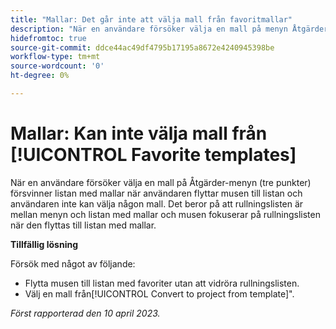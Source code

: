 ```yaml
---
title: "Mallar: Det går inte att välja mall från favoritmallar"
description: "När en användare försöker välja en mall på menyn Åtgärder (tre punkter) försvinner listan med mallar när användaren flyttar musen till listan och användaren inte kan välja någon mall. Det beror på att rullningslisten finns mellan menyn och listan med mallar och musen fokuserar på rullningslisten när den flyttas till listan med mallar."
hidefromtoc: true
source-git-commit: ddce44ac49df4795b17195a8672e4240945398be
workflow-type: tm+mt
source-wordcount: '0'
ht-degree: 0%

---
```



# Mallar: Kan inte välja mall från [!UICONTROL Favorite templates]

När en användare försöker välja en mall på Åtgärder-menyn (tre punkter) försvinner listan med mallar när användaren flyttar musen till listan och användaren inte kan välja någon mall. Det beror på att rullningslisten är mellan menyn och listan med mallar och musen fokuserar på rullningslisten när den flyttas till listan med mallar.

**Tillfällig lösning**

Försök med något av följande:

* Flytta musen till listan med favoriter utan att vidröra rullningslisten.
* Välj en mall från[!UICONTROL Convert to project from template]&quot;.

_Först rapporterad den 10 april 2023._

